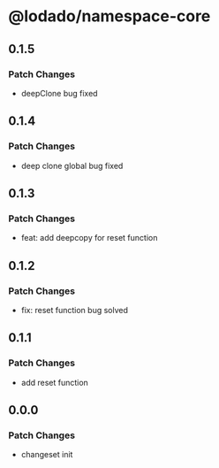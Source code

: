 # @lodado/namespace-core

## 0.1.5

### Patch Changes

- deepClone bug fixed

## 0.1.4

### Patch Changes

- deep clone global bug fixed

## 0.1.3

### Patch Changes

- feat: add deepcopy for reset function

## 0.1.2

### Patch Changes

- fix: reset function bug solved

## 0.1.1

### Patch Changes

- add reset function

## 0.0.0

### Patch Changes

- changeset init
